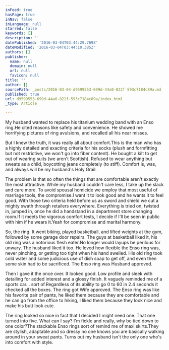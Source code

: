 ```yaml
---
inFeed: true
hasPage: true
inNav: false
inLanguage: null
starred: false
keywords: []
description: ''
datePublished: '2016-03-04T03:44:29.769Z'
dateModified: '2016-03-04T03:44:10.385Z'
authors: []
publisher:
  name: null
  domain: null
  url: null
  favicon: null
title: ''
author: []
sourcePath: _posts/2016-03-04-d9599553-699d-44a0-822f-593c7184c89a.md
published: true
url: d9599553-699d-44a0-822f-593c7184c89a/index.html
_type: Article

---
```

My husband wanted to replace his titanium wedding band with an
Enso ring.He cited reasons like safety
and convenience. He showed me horrifying pictures of ring avulsions, and
recalled all his near misses. 

But I knew the truth, it was really all about comfort.This is the man who has a highly detailed and
exacting criteria for his socks (plush and formfitting but not restrictive, we
won't go into fiber content). He bought a kilt to get out of wearing suits (we
aren't Scottish). Refused to wear anything but sweats as a child, boycotting
jeans completely (to stiff). Comfort is, was, and always will be my husband's Holy
Grail. 

The problem is that so often the things that are comfortable
aren't exactly the most attractive. While my husband couldn't care less, I take
up the slack and care more. To avoid spousal homicide we employ that most
useful of marriage tools, the compromise.I want it to look good and he wants it to feel good. With those two criteria
held before us as sword and shield we cut a mighty swath through retailers
everywhere. Everything is tried on, twisted in, jumped in, once he did a
handstand in a department store changing room.If it meets the vigorous comfort tests, I decide if I'll be seen in
public with him if he wears it.Yeah for
compromise and marital harmony.

So, the ring. It went biking, played basketball, and lifted
weights at the gym, followed by some garage door repairs. The guys at
basketball liked it, his old ring was a notorious flesh eater.No longer would layups be perilous for
unwary. The husband liked it too. He loved how flexible the Enso ring was,
never pinching, or getting too tight when his hand swelled. His old ring took cold water and some
judicious use of dish soap to get off, and even then some skin had to be sacrificed.
The Enso ring was Husband approved. 

Then I gave it the once over. It looked good. Low profile and sleek with detailing for added
interest and a glossy finish. It vaguely reminded me of a sports car... sort
of.Regardless of its ability to go 0 to
60 in 2.4 seconds it checked all the boxes. The ring got Wife approved. The
Enso ring was like his favorite pair of pants, he liked them because they are
comfortable and he can go from the office to hiking, I liked them because they
look nice and make his butt look cute. 

The ring looked so nice in fact that I decided I might need
one. That one turned into five. What can I say? I'm fickle and really, why be
tied down to one color?The stackable
Enso rings sort of remind me of maxi skirts.They are stylish, adaptable and so dressy no one knows you are basically
walking around in your sweat pants. Turns out my husband isn't the only one who's
into comfort with style.